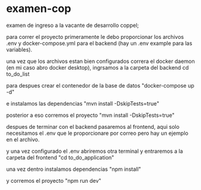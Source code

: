 # examen-cop
 examen de ingreso a la vacante de desarrollo coppel;

para correr el proyecto primeramente le debo proporcionar los archivos .env y docker-compose.yml para el backend (hay un .env example para las variables).

una vez que los archivos estan bien configurados correra el docker daemon (en mi caso abro docker desktop), ingrsamos a la carpeta del backend cd to_do_list

para despues crear el contenedor de la base de datos "docker-compose up -d"

e instalamos las dependencias "mvn install -DskipTests=true"

posterior a eso corremos el proyecto "mvn install -DskipTests=true"

despues de terminar con el backend pasaremos al frontend, aqui solo necesitamos el .env que le proporcionare por correo pero hay un ejemplo en el archivo.

y una vez configurado el .env abriremos otra terminal y entraremos a la carpeta del frontend "cd to_do_application"

una vez dentro instalamos dependencias "npm install"

y corremos el proyecto "npm run dev" 
